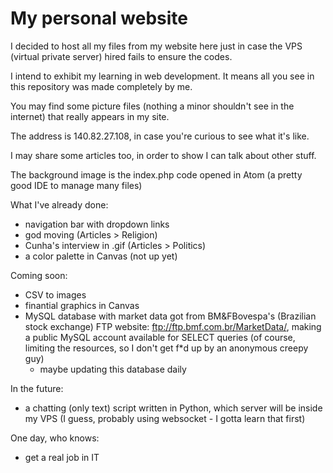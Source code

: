 # My personal website

I decided to host all my files from my website here just in case the VPS (virtual private server) hired fails to ensure the codes.

I intend to exhibit my learning in web development. It means all you see in this repository was made completely by me.

You may find some picture files (nothing a minor shouldn't see in the internet) that really appears in my site.

The address is 140.82.27.108, in case you're curious to see what it's like.

I may share some articles too, in order to show I can talk about other stuff.

The background image is the index.php code opened in Atom (a pretty good IDE to manage many files)

What I've already done:
- navigation bar with dropdown links
- god moving (Articles > Religion)
- Cunha's interview in .gif (Articles > Politics)
- a color palette in Canvas (not up yet)

Coming soon:
- CSV to images
- finantial graphics in Canvas 
- MySQL database with market data got from BM&FBovespa's (Brazilian stock exchange) FTP website: ftp://ftp.bmf.com.br/MarketData/, making a public MySQL account available for SELECT queries (of course, limiting the resources, so I don't get f*d up by an anonymous creepy guy)
  - maybe updating this database daily

In the future:
- a chatting (only text) script written in Python, which server will be inside my VPS (I guess, probably using websocket - I gotta learn that first)

One day, who knows:
- get a real job in IT

